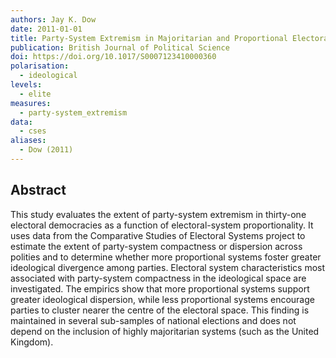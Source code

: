 ```yaml
---
authors: Jay K. Dow
date: 2011-01-01
title: Party-System Extremism in Majoritarian and Proportional Electoral Systems
publication: British Journal of Political Science
doi: https://doi.org/10.1017/S0007123410000360
polarisation:
  - ideological
levels:
  - elite
measures:
  - party-system_extremism
data:
  - cses
aliases:
  - Dow (2011)
---
```

## Abstract
This study evaluates the extent of party-system extremism in thirty-one electoral democracies as a function of electoral-system proportionality. It uses data from the Comparative Studies of Electoral Systems project to estimate the extent of party-system compactness or dispersion across polities and to determine whether more proportional systems foster greater ideological divergence among parties. Electoral system characteristics most associated with party-system compactness in the ideological space are investigated. The empirics show that more proportional systems support greater ideological dispersion, while less proportional systems encourage parties to cluster nearer the centre of the electoral space. This finding is maintained in several sub-samples of national elections and does not depend on the inclusion of highly majoritarian systems (such as the United Kingdom).